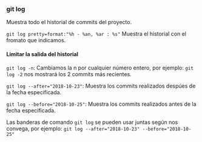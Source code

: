 ### git log
Muestra todo el historial de commits del proyecto.

`git log pretty=format:"%h - %an, %ar : %s"`
Muestra el historial con el fromato que indicamos.

#### Limitar la salida del historial
`git log -n`: Cambiamos la n por cualquier número entero, por ejemplo: `git log -2` nos mostrará los 2 commits más recientes.

`git log --after="2018-10-23"`: Muestra los commits realizados despúes de la fecha especificada.

`git log --before="2018-10-25"`: Muestra los commits realizados antes de la fecha especificada.

Las banderas de comando `git log` se pueden usar juntas según nos convega, por ejemplo:
`git log --after="2018-10-23" --before="2018-10-25"`
